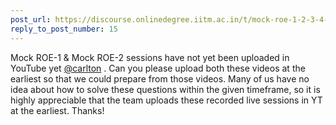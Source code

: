 ```yaml
---
post_url: https://discourse.onlinedegree.iitm.ac.in/t/mock-roe-1-2-3-4-tds-jan-2025/168449/54
reply_to_post_number: 15
---
```

Mock ROE-1 & Mock ROE-2 sessions have not yet been uploaded in YouTube yet [@carlton](/u/carlton) . Can you please upload both these videos at the earliest so that we could prepare from those videos. Many of us have no idea about how to solve these questions within the given timeframe, so it is highly appreciable that the team uploads these recorded live sessions in YT at the earliest. Thanks!